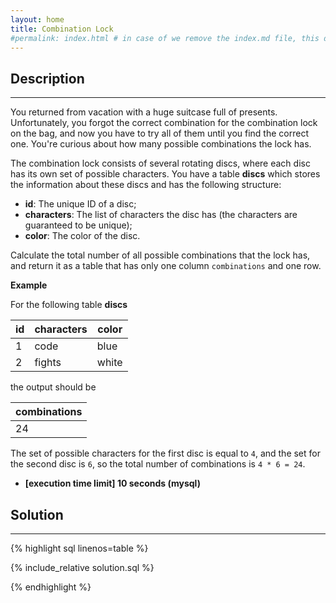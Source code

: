 ```yaml
---
layout: home
title: Combination Lock
#permalink: index.html # in case of we remove the index.md file, this doc will be the index page
---
```


<div class="row">
<div class="columnStmt" markdown="1">

## Description

---

You returned from vacation with a huge suitcase full of presents. Unfortunately, you forgot the correct combination for the combination lock on the bag, and now you have to try all of them until you find the correct one. You're curious about how many possible combinations the lock has.

The combination lock consists of several rotating discs, where each disc has its own set of possible characters. You have a table **discs** which stores the information about these discs and has the following structure:

- **id**: The unique ID of a disc;
- **characters**: The list of characters the disc has (the characters are guaranteed to be unique);
- **color**: The color of the disc.

Calculate the total number of all possible combinations that the lock has, and return it as a table that has only one column <code>combinations</code> and one row.

**Example**

For the following table **discs**

| id  | characters | color |
| --- | ---------- | ----- |
| 1   | code       | blue  |
| 2   | fights     | white |

the output should be

| combinations |
| ------------ |
| 24           |

The set of possible characters for the first disc is equal to <code>4</code>, and the set for the second disc is <code>6</code>, so the total number of combinations is <code>4 \* 6 = 24</code>.

- **[execution time limit] 10 seconds (mysql)**

</div>
<div class="columnSol" markdown="1">

## Solution

---

{% highlight sql linenos=table %}

{% include_relative solution.sql %}

{% endhighlight %}

</div>
</div>
